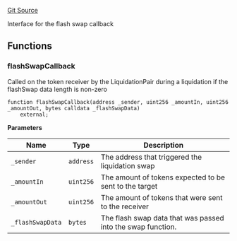 [Git Source](https://github.com/GenerationSoftware/pt-v5-liquidator-interfaces/blob/b934e0ae66eeb2e2feb978e5edd2bd0b8b1eacf6/src/interfaces/IFlashSwapCallback.sol)

Interface for the flash swap callback


## Functions
### flashSwapCallback

Called on the token receiver by the LiquidationPair during a liquidation if the flashSwap data length is non-zero


```solidity
function flashSwapCallback(address _sender, uint256 _amountIn, uint256 _amountOut, bytes calldata _flashSwapData)
    external;
```
**Parameters**

|Name|Type|Description|
|----|----|-----------|
|`_sender`|`address`|The address that triggered the liquidation swap|
|`_amountIn`|`uint256`|The amount of tokens expected to be sent to the target|
|`_amountOut`|`uint256`|The amount of tokens that were sent to the receiver|
|`_flashSwapData`|`bytes`|The flash swap data that was passed into the swap function.|


